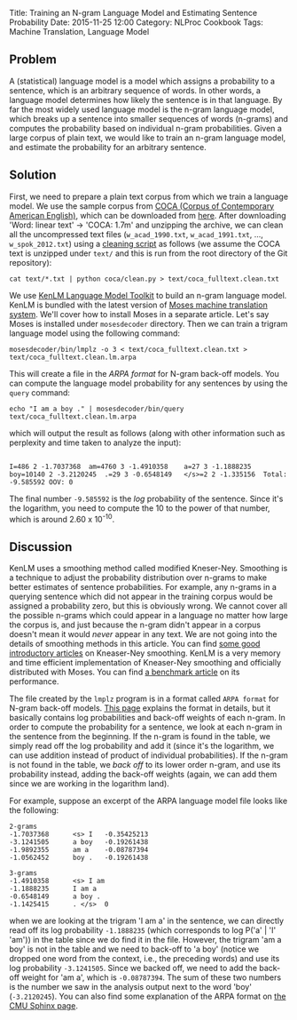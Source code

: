 Title: Training an N-gram Language Model and Estimating Sentence Probability
Date: 2015-11-25 12:00
Category: NLProc Cookbook
Tags: Machine Translation, Language Model

## Problem

A (statistical) language model is a model which assigns a probability to a sentence, which is an arbitrary sequence of words. In other words, a language model determines how likely the sentence is in that language. By far the most widely used language model is the n-gram language model, which breaks up a sentence into smaller sequences of words (n-grams) and computes the probability based on individual n-gram probabilities. Given a large corpus of plain text, we would like to train an n-gram language model, and estimate the probability for an arbitrary sentence.

## Solution

First, we need to prepare a plain text corpus from which we train a language model. We use the sample corpus from [COCA (Corpus of Contemporary American English)](http://corpus.byu.edu/coca/), which can be downloaded from [here](http://corpus.byu.edu/full-text/samples.asp). After downloading 'Word: linear text' → 'COCA: 1.7m' and unzipping the archive, we can clean all the uncompressed text files (`w_acad_1990.txt`, `w_acad_1991.txt`, ..., `w_spok_2012.txt`) using a [cleaning script](https://github.com/mhagiwara/nlproc-cookbook/blob/master/preprocessors/coca/clean.py) as follows (we assume the COCA text is unzipped under `text/` and this is run from the root directory of the Git repository):

```
cat text/*.txt | python coca/clean.py > text/coca_fulltext.clean.txt
```

We use [KenLM Language Model Toolkit](https://kheafield.com/code/kenlm/) to build an n-gram language model. KenLM is bundled with the latest version of [Moses machine translation system](http://www.statmt.org/moses/). We'll cover how to install Moses in a separate article. Let's say Moses is installed under `mosesdecoder` directory. Then we can train a trigram language model using the following command:

```
mosesdecoder/bin/lmplz -o 3 < text/coca_fulltext.clean.txt > text/coca_fulltext.clean.lm.arpa
```

This will create a file in the *ARPA format* for N-gram back-off models. You can compute the language model probability for any sentences by using the `query` command:

```
echo "I am a boy ." | mosesdecoder/bin/query text/coca_fulltext.clean.lm.arpa
```

which will output the result as follows (along with other information such as perplexity and time taken to analyze the input):

```

I=486 2 -1.7037368	am=4760 3 -1.4910358	a=27 3 -1.1888235	boy=10140 2 -3.2120245	.=29 3 -0.6548149	</s>=2 2 -1.335156	Total: -9.585592 OOV: 0
```

The final number `-9.585592` is the *log* probability of the sentence. Since it's the logarithm, you need to compute the 10 to the power of that number, which is around 2.60 x 10<sup>-10</sup>.

## Discussion

KenLM uses a smoothing method called modified Kneser-Ney. Smoothing is a technique to adjust the probability distribution over n-grams to make better estimates of sentence probabilities. For example, any n-grams in a querying sentence which did not appear in the training corpus would be assigned a probability zero, but this is obviously wrong. We cannot cover all the possible n-grams which could appear in a language no matter how large the corpus is, and just because the n-gram didn't appear in a corpus doesn't mean it would *never* appear in any text. We are not going into the details of smoothing methods in this article. You can find [some good introductory articles](http://www.foldl.me/2014/kneser-ney-smoothing/) on Kneaser-Ney smoothing. KenLM is a very memory and time efficient implementation of Kneaser-Ney smoothing and officially distributed with Moses. You can find [a benchmark article](http://kheafield.com/code/kenlm/benchmark/) on its performance.

The file created by the `lmplz` program is in a format called `ARPA format` for N-gram back-off models. [This page](http://www.speech.sri.com/projects/srilm/manpages/ngram-format.5.html) explains the format in details, but it basically contains log probabilities and back-off weights of each n-gram. In order to compute the probability for a sentence, we look at each n-gram in the sentence from the beginning. If the n-gram is found in the table, we simply read off the log probability and add it (since it's the logarithm, we can use addition instead of product of individual probabilities). If the n-gram is not found in the table, we *back off* to its lower order n-gram, and use its probability instead, adding the back-off weights (again, we can add them since we are working in the logarithm land).

For example, suppose an excerpt of the ARPA language model file looks like the following:


```
2-grams
-1.7037368      <s> I   -0.35425213
-3.1241505      a boy   -0.19261438
-1.9892355      am a    -0.08787394
-1.0562452      boy .   -0.19261438

3-grams
-1.4910358      <s> I am
-1.1888235      I am a
-0.6548149      a boy .
-1.1425415      . </s>  0
```

when we are looking at the trigram 'I am a' in the sentence, we can directly read off its log probability `-1.1888235` (which corresponds to log P('a' | 'I' 'am')) in the table since we do find it in the file. However, the trigram 'am a boy' is not in the table and we need to back-off to 'a boy' (notice we dropped one word from the context, i.e., the preceding words) and use its log probability `-3.1241505`. Since we backed off, we need to add the back-off weight for 'am a', which is `-0.08787394`. The sum of these two numbers is the number we saw in the analysis output next to the word 'boy' (`-3.2120245`). You can also find some explanation of the ARPA format on [the CMU Sphinx page](http://cmusphinx.sourceforge.net/wiki/sphinx4:standardgrammarformats).
